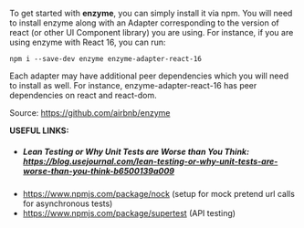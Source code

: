 To get started with **enzyme**, you can simply install it via npm. You will need to install enzyme along with an Adapter corresponding to the version of react (or other UI Component library) you are using. For instance, if you are using enzyme with React 16, you can run:

``
npm i --save-dev enzyme enzyme-adapter-react-16
``

Each adapter may have additional peer dependencies which you will need to install as well. For instance, enzyme-adapter-react-16 has peer dependencies on react and react-dom.

Source: https://github.com/airbnb/enzyme



**USEFUL LINKS:**

 - ##### Lean Testing or Why Unit Tests are Worse than You Think: https://blog.usejournal.com/lean-testing-or-why-unit-tests-are-worse-than-you-think-b6500139a009
 - https://www.npmjs.com/package/nock (setup for mock pretend url calls for asynchronous tests)
 - https://www.npmjs.com/package/supertest (API testing)
